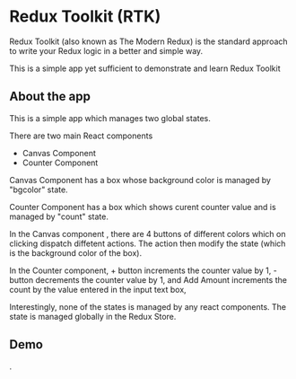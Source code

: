 
# Redux Toolkit (RTK)

Redux Toolkit (also known as The Modern Redux) is the standard approach to write your Redux logic in a better and simple way.

This is a simple app yet sufficient to demonstrate and learn Redux Toolkit



## About the app


This is a simple app which manages two global states.

There are two main React components

- Canvas Component
- Counter Component

Canvas Component has a box whose background color is managed by "bgcolor" state.

Counter Component has a box which shows curent counter value and is managed by "count" state.

In the Canvas component , there are 4 buttons of different colors which on clicking dispatch diffetent actions. The action then modify the state (which is the background color of the box).

In the Counter component, + button increments the counter value by 1, - button decrements the counter value by 1, and Add Amount increments the count by the value entered in the input text box, 

Interestingly, none of the states is managed by any react components. The state is managed globally in the Redux Store.



## Demo

.

